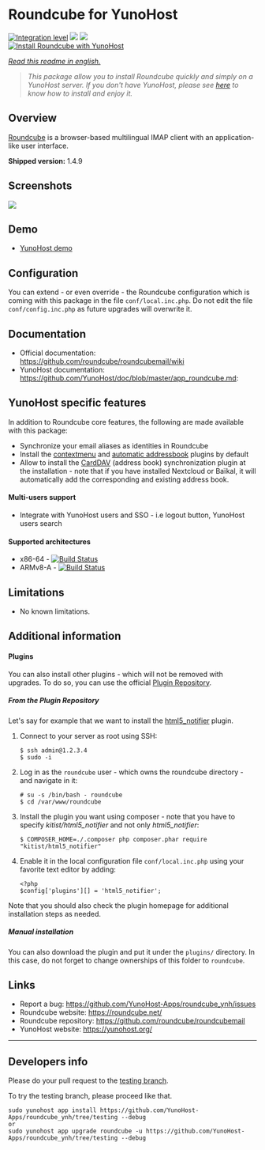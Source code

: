 # Roundcube for YunoHost

[![Integration level](https://dash.yunohost.org/integration/roundcube.svg)](https://dash.yunohost.org/appci/app/roundcube) ![](https://ci-apps.yunohost.org/ci/badges/roundcube.status.svg) ![](https://ci-apps.yunohost.org/ci/badges/roundcube.maintain.svg)  
[![Install Roundcube with YunoHost](https://install-app.yunohost.org/install-with-yunohost.png)](https://install-app.yunohost.org/?app=roundcube)

*[Read this readme in english.](./README.md)* 

> *This package allow you to install Roundcube quickly and simply on a YunoHost server.
If you don't have YunoHost, please see [here](https://yunohost.org/#/install) to know how to install and enjoy it.*

## Overview
[Roundcube](https://roundcube.net/) is a browser-based multilingual IMAP client with an application-like user interface.

**Shipped version:** 1.4.9

## Screenshots

![](https://roundcube.net/screens/skins/elastic/desktop/screens/mailbox_widescreen.png)

## Demo

* [YunoHost demo](https://demo.yunohost.org/webmail/)

## Configuration

You can extend - or even override - the Roundcube configuration which is coming with this package in the file `conf/local.inc.php`. Do not edit the file `conf/config.inc.php` as future upgrades will overwrite it.

## Documentation

 * Official documentation: https://github.com/roundcube/roundcubemail/wiki
 * YunoHost documentation: https://github.com/YunoHost/doc/blob/master/app_roundcube.md:

## YunoHost specific features

In addition to Roundcube core features, the following are made available with this package:

 * Synchronize your email aliases as identities in Roundcube
 * Install the [contextmenu](https://plugins.roundcube.net/packages/johndoh/contextmenu) and [automatic addressbook](https://plugins.roundcube.net/packages/sblaisot/automatic_addressbook) plugins by default
 * Allow to install the [CardDAV](https://plugins.roundcube.net/packages/roundcube/carddav) (address book) synchronization plugin at the installation - note that if you have installed Nextcloud or Baïkal, it will automatically add the corresponding and existing address book.

#### Multi-users support
* Integrate with YunoHost users and SSO - i.e logout button, YunoHost users search

#### Supported architectures

* x86-64 - [![Build Status](https://ci-apps.yunohost.org/ci/logs/roundcube%20%28Apps%29.svg)](https://ci-apps.yunohost.org/ci/apps/roundcube/)
* ARMv8-A - [![Build Status](https://ci-apps-arm.yunohost.org/ci/logs/roundcube%20%28Apps%29.svg)](https://ci-apps-arm.yunohost.org/ci/apps/roundcube/)

## Limitations

* No known limitations.

## Additional information

#### Plugins

You can also install other plugins - which will not be removed with upgrades. To do so, you can use the official [Plugin Repository](https://plugins.roundcube.net/).

##### From the Plugin Repository

Let's say for example that we want to install the [html5_notifier](https://plugins.roundcube.net/packages/kitist/html5_notifier) plugin.

1. Connect to your server as root using SSH:
   ```
   $ ssh admin@1.2.3.4
   $ sudo -i
   ```

2. Log in as the `roundcube` user - which owns the roundcube directory - and navigate in it:
   ```
   # su -s /bin/bash - roundcube
   $ cd /var/www/roundcube
   ```

3. Install the plugin you want using composer - note that you have to specify *kitist/html5_notifier* and not only *html5_notifier*:
   ```
   $ COMPOSER_HOME=./.composer php composer.phar require "kitist/html5_notifier"
   ```

4. Enable it in the local configuration file `conf/local.inc.php` using your favorite text editor by adding:
   ```
   <?php
   $config['plugins'][] = 'html5_notifier';
   ```

Note that you should also check the plugin homepage for additional installation steps as needed.

##### Manual installation

You can also download the plugin and put it under the `plugins/` directory. In this case, do not forget to change ownerships of this folder to `roundcube`.

## Links

 * Report a bug: https://github.com/YunoHost-Apps/roundcube_ynh/issues
 * Roundcube website: https://roundcube.net/
 * Roundcube repository: https://github.com/roundcube/roundcubemail
 * YunoHost website: https://yunohost.org/

---

## Developers info

Please do your pull request to the [testing branch](https://github.com/YunoHost-Apps/roundcube_ynh/tree/testing).

To try the testing branch, please proceed like that.
```
sudo yunohost app install https://github.com/YunoHost-Apps/roundcube_ynh/tree/testing --debug
or
sudo yunohost app upgrade roundcube -u https://github.com/YunoHost-Apps/roundcube_ynh/tree/testing --debug
```
